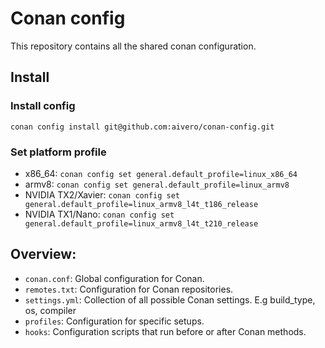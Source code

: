 # Conan config
This repository contains all the shared conan configuration.

## Install
### Install config
`conan config install git@github.com:aivero/conan-config.git`

### Set platform profile
- x86_64: `conan config set general.default_profile=linux_x86_64`
- armv8: `conan config set general.default_profile=linux_armv8`
- NVIDIA TX2/Xavier: `conan config set general.default_profile=linux_armv8_l4t_t186_release`
- NVIDIA TX1/Nano: `conan config set general.default_profile=linux_armv8_l4t_t210_release`


## Overview:
- `conan.conf`: Global configuration for Conan.
- `remotes.txt`: Configuration for Conan repositories.
- `settings.yml`: Collection of all possible Conan settings. E.g build_type, os, compiler
- `profiles`: Configuration for specific setups.
- `hooks`: Configuration scripts that run before or after Conan methods.
